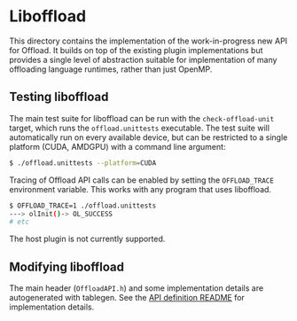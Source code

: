 # Liboffload

This directory contains the implementation of the work-in-progress new API for
Offload. It builds on top of the existing plugin implementations but provides a
single level of abstraction suitable for implementation of many offloading
language runtimes, rather than just OpenMP.

## Testing liboffload

The main test suite for liboffload can be run with the `check-offload-unit`
target, which runs the `offload.unittests` executable. The test suite will
automatically run on every available device, but can be restricted to a single
platform (CUDA, AMDGPU) with a command line argument:

```sh
$ ./offload.unittests --platform=CUDA
```

Tracing of Offload API calls can be enabled by setting the `OFFLOAD_TRACE`
environment variable. This works with any program that uses liboffload.

```sh
$ OFFLOAD_TRACE=1 ./offload.unittests
---> olInit()-> OL_SUCCESS
# etc
```

The host plugin is not currently supported.

## Modifying liboffload

The main header (`OffloadAPI.h`) and some implementation details are
autogenerated with tablegen. See the [API definition README](API/README.md)
for implementation details.
